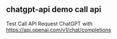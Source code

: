 ## chatgpt-api demo call api 
Test Call API Request ChatGPT with https://api.openai.com/v1/chat/completions
